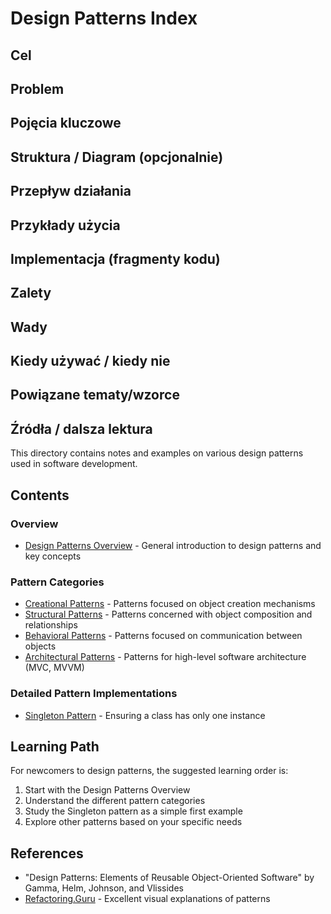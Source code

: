 # Design Patterns Index

## Cel

## Problem

## Pojęcia kluczowe

## Struktura / Diagram (opcjonalnie)

## Przepływ działania

## Przykłady użycia

## Implementacja (fragmenty kodu)

## Zalety

## Wady

## Kiedy używać / kiedy nie

## Powiązane tematy/wzorce

## Źródła / dalsza lektura


This directory contains notes and examples on various design patterns used in software development.

## Contents

### Overview
- [Design Patterns Overview](Design_Patterns_Overview.md) - General introduction to design patterns and key concepts

### Pattern Categories
- [Creational Patterns](Creational%20Patterns.md) - Patterns focused on object creation mechanisms
- [Structural Patterns](Structural%20Patterns.md) - Patterns concerned with object composition and relationships
- [Behavioral Patterns](Behavioral%20Patterns.md) - Patterns focused on communication between objects
- [Architectural Patterns](Architectural_Patterns.md) - Patterns for high-level software architecture (MVC, MVVM)

### Detailed Pattern Implementations
- [Singleton Pattern](Singleton_Pattern.md) - Ensuring a class has only one instance

## Learning Path

For newcomers to design patterns, the suggested learning order is:
1. Start with the Design Patterns Overview
2. Understand the different pattern categories
3. Study the Singleton pattern as a simple first example
4. Explore other patterns based on your specific needs

## References

- "Design Patterns: Elements of Reusable Object-Oriented Software" by Gamma, Helm, Johnson, and Vlissides
- [Refactoring.Guru](https://refactoring.guru/design-patterns) - Excellent visual explanations of patterns 